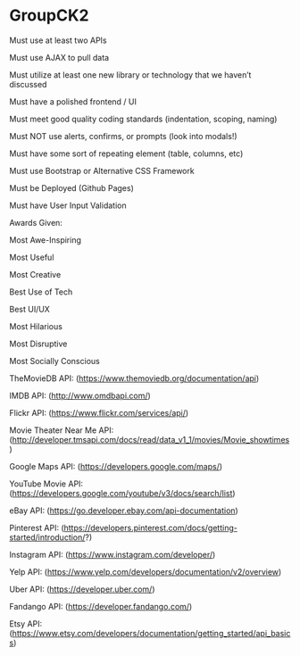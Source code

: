 # GroupCK2

Must use at least two APIs

Must use AJAX to pull data

Must utilize at least one new library or technology that we haven’t discussed

Must have a polished frontend / UI 

Must meet good quality coding standards (indentation, scoping, naming)

Must NOT use alerts, confirms, or prompts (look into modals!)

Must have some sort of repeating element (table, columns, etc)

Must use Bootstrap or Alternative CSS Framework

Must be Deployed (Github Pages)

Must have User Input Validation 

Awards Given:

Most Awe-Inspiring

Most Useful

Most Creative

Best Use of Tech

Best UI/UX

Most Hilarious

Most Disruptive

Most Socially Conscious

TheMovieDB API: (https://www.themoviedb.org/documentation/api)

IMDB API: (http://www.omdbapi.com/)

Flickr API: (https://www.flickr.com/services/api/)

Movie Theater Near Me API: (http://developer.tmsapi.com/docs/read/data_v1_1/movies/Movie_showtimes)

Google Maps API: (https://developers.google.com/maps/)

YouTube Movie API: (https://developers.google.com/youtube/v3/docs/search/list)

eBay API: (https://go.developer.ebay.com/api-documentation)

Pinterest API: (https://developers.pinterest.com/docs/getting-started/introduction/?)

Instagram API: (https://www.instagram.com/developer/)

Yelp API: (https://www.yelp.com/developers/documentation/v2/overview)

Uber API: (https://developer.uber.com/)

Fandango API: (https://developer.fandango.com/)

Etsy API: (https://www.etsy.com/developers/documentation/getting_started/api_basics)
